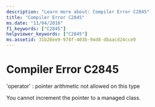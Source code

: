 ```yaml
---
description: "Learn more about: Compiler Error C2845"
title: "Compiler Error C2845"
ms.date: "11/04/2016"
f1_keywords: ["C2845"]
helpviewer_keywords: ["C2845"]
ms.assetid: 31b28ee9-978f-403b-94d8-dbaacd24cce0
---
```

# Compiler Error C2845

'operator' : pointer arithmetic not allowed on this type

You cannot increment the pointer to a managed class.
